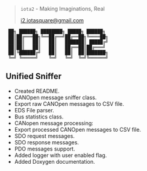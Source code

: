 > `iota2` - Making Imaginations, Real
>
> <i2.iotasquare@gmail.com>


```
 ██╗ ██████╗ ████████╗ █████╗ ██████╗
 ██║██╔═══██╗╚══██╔══╝██╔══██╗╚════██╗
 ██║██║   ██║   ██║   ███████║ █████╔╝
 ██║██║   ██║   ██║   ██╔══██║██╔═══╝
 ██║╚██████╔╝   ██║   ██║  ██║███████╗
 ╚═╝ ╚═════╝    ╚═╝   ╚═╝  ╚═╝╚══════╝
```

## Unified Sniffer
- Created README.
- CANOpen message sniffer class.
- Export raw CANOpen messages to CSV file.
- EDS File parser.
- Bus statistics class.
- CANopen message processing:
- Export processed CANOpen messages to CSV file.
- SDO request messages.
- SDO response messages.
- PDO messages support.
- Added logger with user enabled flag.
- Added Doxygen documentation.

